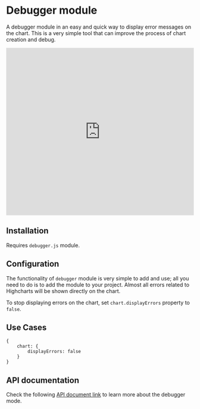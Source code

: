 Debugger module
===

A debugger module in an easy and quick way to display error messages on the chart. This is a very simple tool that can improve the process of chart creation and debug.

<iframe style="width: 100%; height: 450px; border: none;" src=https://www.highcharts.com/samples/embed/highcharts/chart/display-errors allow="fullscreen"></iframe>

Installation
------------

Requires `debugger.js` module.

Configuration
-------------

The functionality of `debugger` module is very simple to add and use; all you need to do is to add the module to your project. Almost all errors related to Highcharts will be shown directly on the chart.

To stop displaying errors on the chart, set `chart.displayErrors` property to `false`.

Use Cases
---------

    
    {
        chart: {
            displayErrors: false
        }
    }

API documentation
-----------------

Check the following [API document link](https://api.highcharts.com/highcharts/chart.displayErrors) to learn more about the debugger mode.
